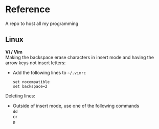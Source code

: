 # Reference #
A repo to host all my programming

## Linux ##
**Vi / Vim**  
Making the backspace erase characters in insert mode and having the arrow keys not insert letters:  
- Add the following lines to `~/.vimrc`  
  ```
  set nocompatible
  set backspace=2
  ```  
Deleting lines:  
- Outside of insert mode, use one of the following commands  
  `dd`  
  or  
  `D`
